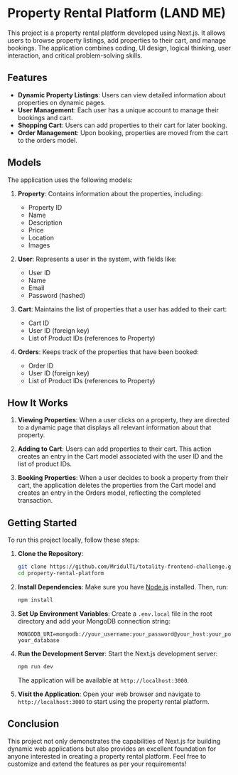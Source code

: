 
# Property Rental Platform (LAND ME)

This project is a property rental platform developed using Next.js. It allows users to browse property listings, add properties to their cart, and manage bookings. The application combines coding, UI design, logical thinking, user interaction, and critical problem-solving skills.

## Features

- **Dynamic Property Listings**: Users can view detailed information about properties on dynamic pages.
- **User Management**: Each user has a unique account to manage their bookings and cart.
- **Shopping Cart**: Users can add properties to their cart for later booking.
- **Order Management**: Upon booking, properties are moved from the cart to the orders model.

## Models

The application uses the following models:

1. **Property**: Contains information about the properties, including:
   - Property ID
   - Name
   - Description
   - Price
   - Location
   - Images

2. **User**: Represents a user in the system, with fields like:
   - User ID
   - Name
   - Email
   - Password (hashed)

3. **Cart**: Maintains the list of properties that a user has added to their cart:
   - Cart ID
   - User ID (foreign key)
   - List of Product IDs (references to Property)

4. **Orders**: Keeps track of the properties that have been booked:
   - Order ID
   - User ID (foreign key)
   - List of Product IDs (references to Property)

## How It Works

1. **Viewing Properties**: When a user clicks on a property, they are directed to a dynamic page that displays all relevant information about that property.
   
2. **Adding to Cart**: Users can add properties to their cart. This action creates an entry in the Cart model associated with the user ID and the list of product IDs.

3. **Booking Properties**: When a user decides to book a property from their cart, the application deletes the properties from the Cart model and creates an entry in the Orders model, reflecting the completed transaction.

## Getting Started

To run this project locally, follow these steps:

1. **Clone the Repository**:
   ```bash
   git clone https://github.com/MridulTi/totality-frontend-challenge.git
   cd property-rental-platform
   ```

2. **Install Dependencies**:
   Make sure you have [Node.js](https://nodejs.org/) installed. Then, run:
   ```bash
   npm install
   ```

3. **Set Up Environment Variables**:
   Create a `.env.local` file in the root directory and add your MongoDB connection string:
   ```plaintext
   MONGODB_URI=mongodb://your_username:your_password@your_host:your_port/
   your_database
   ```

4. **Run the Development Server**:
   Start the Next.js development server:
   ```bash
   npm run dev
   ```
   The application will be available at `http://localhost:3000`.

5. **Visit the Application**: Open your web browser and navigate to `http://localhost:3000` to start using the property rental platform.

## Conclusion

This project not only demonstrates the capabilities of Next.js for building dynamic web applications but also provides an excellent foundation for anyone interested in creating a property rental platform. Feel free to customize and extend the features as per your requirements!